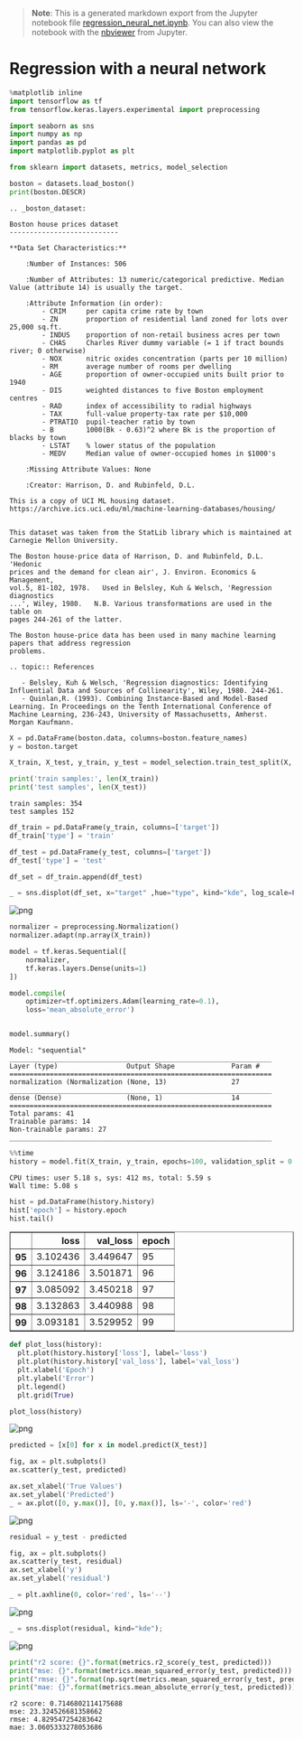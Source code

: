 >**Note**: This is a generated markdown export from the Jupyter notebook file [regression_neural_net.ipynb](regression_neural_net.ipynb).
>You can also view the notebook with the [nbviewer](https://nbviewer.jupyter.org/github/rueedlinger/machine-learning-snippets/blob/master/notebooks/supervised/neural_net/regression_neural_net.ipynb) from Jupyter. 

# Regression with a neural network


```python
%matplotlib inline
import tensorflow as tf
from tensorflow.keras.layers.experimental import preprocessing

import seaborn as sns
import numpy as np
import pandas as pd
import matplotlib.pyplot as plt

from sklearn import datasets, metrics, model_selection

```


```python
boston = datasets.load_boston()
print(boston.DESCR)
```

    .. _boston_dataset:
    
    Boston house prices dataset
    ---------------------------
    
    **Data Set Characteristics:**  
    
        :Number of Instances: 506 
    
        :Number of Attributes: 13 numeric/categorical predictive. Median Value (attribute 14) is usually the target.
    
        :Attribute Information (in order):
            - CRIM     per capita crime rate by town
            - ZN       proportion of residential land zoned for lots over 25,000 sq.ft.
            - INDUS    proportion of non-retail business acres per town
            - CHAS     Charles River dummy variable (= 1 if tract bounds river; 0 otherwise)
            - NOX      nitric oxides concentration (parts per 10 million)
            - RM       average number of rooms per dwelling
            - AGE      proportion of owner-occupied units built prior to 1940
            - DIS      weighted distances to five Boston employment centres
            - RAD      index of accessibility to radial highways
            - TAX      full-value property-tax rate per $10,000
            - PTRATIO  pupil-teacher ratio by town
            - B        1000(Bk - 0.63)^2 where Bk is the proportion of blacks by town
            - LSTAT    % lower status of the population
            - MEDV     Median value of owner-occupied homes in $1000's
    
        :Missing Attribute Values: None
    
        :Creator: Harrison, D. and Rubinfeld, D.L.
    
    This is a copy of UCI ML housing dataset.
    https://archive.ics.uci.edu/ml/machine-learning-databases/housing/
    
    
    This dataset was taken from the StatLib library which is maintained at Carnegie Mellon University.
    
    The Boston house-price data of Harrison, D. and Rubinfeld, D.L. 'Hedonic
    prices and the demand for clean air', J. Environ. Economics & Management,
    vol.5, 81-102, 1978.   Used in Belsley, Kuh & Welsch, 'Regression diagnostics
    ...', Wiley, 1980.   N.B. Various transformations are used in the table on
    pages 244-261 of the latter.
    
    The Boston house-price data has been used in many machine learning papers that address regression
    problems.   
         
    .. topic:: References
    
       - Belsley, Kuh & Welsch, 'Regression diagnostics: Identifying Influential Data and Sources of Collinearity', Wiley, 1980. 244-261.
       - Quinlan,R. (1993). Combining Instance-Based and Model-Based Learning. In Proceedings on the Tenth International Conference of Machine Learning, 236-243, University of Massachusetts, Amherst. Morgan Kaufmann.
    



```python
X = pd.DataFrame(boston.data, columns=boston.feature_names)
y = boston.target
```


```python
X_train, X_test, y_train, y_test = model_selection.train_test_split(X, y, train_size=0.7)

print('train samples:', len(X_train))
print('test samples', len(X_test))
```

    train samples: 354
    test samples 152



```python
df_train = pd.DataFrame(y_train, columns=['target'])
df_train['type'] = 'train'

df_test = pd.DataFrame(y_test, columns=['target'])
df_test['type'] = 'test'

df_set = df_train.append(df_test)

_ = sns.displot(df_set, x="target" ,hue="type", kind="kde", log_scale=False)
```


    
![png](regression_neural_net_files/regression_neural_net_5_0.png)
    



```python
normalizer = preprocessing.Normalization()
normalizer.adapt(np.array(X_train))

model = tf.keras.Sequential([
    normalizer,
    tf.keras.layers.Dense(units=1)
])

model.compile(
    optimizer=tf.optimizers.Adam(learning_rate=0.1),
    loss='mean_absolute_error')


model.summary()
```

    Model: "sequential"
    _________________________________________________________________
    Layer (type)                 Output Shape              Param #   
    =================================================================
    normalization (Normalization (None, 13)                27        
    _________________________________________________________________
    dense (Dense)                (None, 1)                 14        
    =================================================================
    Total params: 41
    Trainable params: 14
    Non-trainable params: 27
    _________________________________________________________________



```python
%%time
history = model.fit(X_train, y_train, epochs=100, validation_split = 0.2, verbose=0)
```

    CPU times: user 5.18 s, sys: 412 ms, total: 5.59 s
    Wall time: 5.08 s



```python
hist = pd.DataFrame(history.history)
hist['epoch'] = history.epoch
hist.tail()
```




<div>
<table border="1" class="dataframe">
  <thead>
    <tr style="text-align: right;">
      <th></th>
      <th>loss</th>
      <th>val_loss</th>
      <th>epoch</th>
    </tr>
  </thead>
  <tbody>
    <tr>
      <th>95</th>
      <td>3.102436</td>
      <td>3.449647</td>
      <td>95</td>
    </tr>
    <tr>
      <th>96</th>
      <td>3.124186</td>
      <td>3.501871</td>
      <td>96</td>
    </tr>
    <tr>
      <th>97</th>
      <td>3.085092</td>
      <td>3.450218</td>
      <td>97</td>
    </tr>
    <tr>
      <th>98</th>
      <td>3.132863</td>
      <td>3.440988</td>
      <td>98</td>
    </tr>
    <tr>
      <th>99</th>
      <td>3.093181</td>
      <td>3.529952</td>
      <td>99</td>
    </tr>
  </tbody>
</table>
</div>




```python
def plot_loss(history):
  plt.plot(history.history['loss'], label='loss')
  plt.plot(history.history['val_loss'], label='val_loss')
  plt.xlabel('Epoch')
  plt.ylabel('Error')
  plt.legend()
  plt.grid(True)

plot_loss(history)
```


    
![png](regression_neural_net_files/regression_neural_net_9_0.png)
    



```python
predicted = [x[0] for x in model.predict(X_test)]

fig, ax = plt.subplots()
ax.scatter(y_test, predicted)

ax.set_xlabel('True Values')
ax.set_ylabel('Predicted')
_ = ax.plot([0, y.max()], [0, y.max()], ls='-', color='red')
```


    
![png](regression_neural_net_files/regression_neural_net_10_0.png)
    



```python
residual = y_test - predicted

fig, ax = plt.subplots()
ax.scatter(y_test, residual)
ax.set_xlabel('y')
ax.set_ylabel('residual')

_ = plt.axhline(0, color='red', ls='--')
```


    
![png](regression_neural_net_files/regression_neural_net_11_0.png)
    



```python
_ = sns.displot(residual, kind="kde");
```


    
![png](regression_neural_net_files/regression_neural_net_12_0.png)
    



```python
print("r2 score: {}".format(metrics.r2_score(y_test, predicted)))
print("mse: {}".format(metrics.mean_squared_error(y_test, predicted)))
print("rmse: {}".format(np.sqrt(metrics.mean_squared_error(y_test, predicted))))
print("mae: {}".format(metrics.mean_absolute_error(y_test, predicted)))
```

    r2 score: 0.7146802114175688
    mse: 23.324526681358662
    rmse: 4.829547254283642
    mae: 3.0605333278053686
